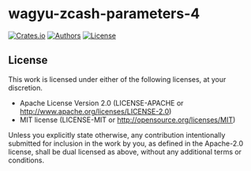# wagyu-zcash-parameters-4
[![Crates.io](https://img.shields.io/crates/v/wagyu-zcash-parameters-4.svg?color=neon)](https://crates.io/crates/wagyu-zcash-parameters-4)
[![Authors](https://img.shields.io/badge/authors-Aleo-orange.svg)](./AUTHORS)
[![License](https://img.shields.io/badge/license-MIT/Apache--2.0-blue.svg)](./LICENSE-MIT)

## License

This work is licensed under either of the following licenses, at your discretion.

- Apache License Version 2.0 (LICENSE-APACHE or http://www.apache.org/licenses/LICENSE-2.0)
- MIT license (LICENSE-MIT or http://opensource.org/licenses/MIT)

Unless you explicitly state otherwise, any contribution intentionally submitted for inclusion in the work by you,
as defined in the Apache-2.0 license, shall be dual licensed as above, without any additional terms or conditions.

